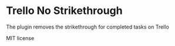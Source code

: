 # Trello No Strikethrough

The plugin removes the strikethrough for completed tasks on Trello

MIT license